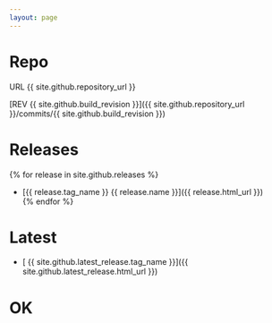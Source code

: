 ```yaml
---
layout: page
---
```



# Repo

 URL {{ site.github.repository_url }}

 [REV {{ site.github.build_revision }}]({{ site.github.repository_url }}/commits/{{ site.github.build_revision }})

# Releases

{% for release in site.github.releases %}
  * [{{ release.tag_name }} {{ release.name }}]({{ release.html_url }})\
{% endfor %}

# Latest

 * [ {{ site.github.latest_release.tag_name }}]({{ site.github.latest_release.html_url }}) 

# OK

